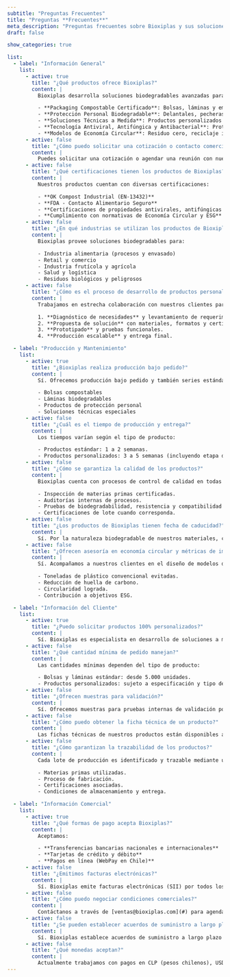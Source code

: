 ```yaml
---
subtitle: "Preguntas Frecuentes"
title: "Preguntas **Frecuentes**"
meta_description: "Preguntas frecuentes sobre Bioxiplas y sus soluciones biodegradables para packaging y protección personal"
draft: false

show_categories: true

list:
  - label: "Información General"
    list:
      - active: true
        title: "¿Qué productos ofrece Bioxiplas?"
        content: |
          Bioxiplas desarrolla soluciones biodegradables avanzadas para múltiples industrias, incluyendo:

          - **Packaging Compostable Certificado**: Bolsas, láminas y embalajes con certificación OK Compost Industrial (EN-13432).
          - **Protección Personal Biodegradable**: Delantales, pecheras y elementos para la industria alimentaria, salud y logística.
          - **Soluciones Técnicas a Medida**: Productos personalizados como bolsas para residuos peligrosos, etiquetas de bins y láminas de congelación.
          - **Tecnología Antiviral, Antifúngica y Antibacterial**: Protección certificada para ambientes exigentes.
          - **Modelos de Economía Circular**: Residuo cero, reciclaje interno y métricas de impacto ambiental cuantificable.
      - active: false
        title: "¿Cómo puedo solicitar una cotización o contacto comercial?"
        content: |
          Puedes solicitar una cotización o agendar una reunión con nuestro equipo completando el [formulario de contacto](#) o escribiendo a [ventas@bioxiplas.com](#). Nos pondremos en contacto en menos de 48 horas.
      - active: false
        title: "¿Qué certificaciones tienen los productos de Bioxiplas?"
        content: |
          Nuestros productos cuentan con diversas certificaciones:

          - **OK Compost Industrial (EN-13432)**
          - **FDA - Contacto Alimentario Seguro**
          - **Certificaciones de propiedades antivirales, antifúngicas y antibacteriales**
          - **Cumplimiento con normativas de Economía Circular y ESG**
      - active: false
        title: "¿En qué industrias se utilizan los productos de Bioxiplas?"
        content: |
          Bioxiplas provee soluciones biodegradables para:

          - Industria alimentaria (procesos y envasado)
          - Retail y comercio
          - Industria frutícola y agrícola
          - Salud y logística
          - Residuos biológicos y peligrosos
      - active: false
        title: "¿Cómo es el proceso de desarrollo de productos personalizados?"
        content: |
          Trabajamos en estrecha colaboración con nuestros clientes para desarrollar productos a medida:

          1. **Diagnóstico de necesidades** y levantamiento de requerimientos técnicos.
          2. **Propuesta de solución** con materiales, formatos y certificaciones.
          3. **Prototipado** y pruebas funcionales.
          4. **Producción escalable** y entrega final.

  - label: "Producción y Mantenimiento"
    list:
      - active: true
        title: "¿Bioxiplas realiza producción bajo pedido?"
        content: |
          Sí. Ofrecemos producción bajo pedido y también series estándar para productos como:

          - Bolsas compostables
          - Láminas biodegradables
          - Productos de protección personal
          - Soluciones técnicas especiales
      - active: false
        title: "¿Cuál es el tiempo de producción y entrega?"
        content: |
          Los tiempos varían según el tipo de producto:

          - Productos estándar: 1 a 2 semanas.
          - Productos personalizados: 3 a 5 semanas (incluyendo etapa de desarrollo si aplica).
      - active: false
        title: "¿Cómo se garantiza la calidad de los productos?"
        content: |
          Bioxiplas cuenta con procesos de control de calidad en todas las etapas de producción:

          - Inspección de materias primas certificadas.
          - Auditorías internas de procesos.
          - Pruebas de biodegradabilidad, resistencia y compatibilidad alimentaria.
          - Certificaciones de lote cuando corresponda.
      - active: false
        title: "¿Los productos de Bioxiplas tienen fecha de caducidad?"
        content: |
          Sí. Por la naturaleza biodegradable de nuestros materiales, cada producto cuenta con una vida útil recomendada bajo condiciones de almacenamiento adecuadas, especificada en su ficha técnica.
      - active: false
        title: "¿Ofrecen asesoría en economía circular y métricas de impacto?"
        content: |
          Sí. Acompañamos a nuestros clientes en el diseño de modelos de economía circular e impacto ambiental, entregando métricas como:

          - Toneladas de plástico convencional evitadas.
          - Reducción de huella de carbono.
          - Circularidad lograda.
          - Contribución a objetivos ESG.

  - label: "Información del Cliente"
    list:
      - active: true
        title: "¿Puedo solicitar productos 100% personalizados?"
        content: |
          Sí. Bioxiplas es especialista en desarrollo de soluciones a medida, adaptadas a los requerimientos técnicos, logísticos y regulatorios de cada industria.
      - active: false
        title: "¿Qué cantidad mínima de pedido manejan?"
        content: |
          Las cantidades mínimas dependen del tipo de producto:

          - Bolsas y láminas estándar: desde 5.000 unidades.
          - Productos personalizados: sujeto a especificación y tipo de desarrollo.
      - active: false
        title: "¿Ofrecen muestras para validación?"
        content: |
          Sí. Ofrecemos muestras para pruebas internas de validación por parte del cliente antes de la producción a escala.
      - active: false
        title: "¿Cómo puedo obtener la ficha técnica de un producto?"
        content: |
          Las fichas técnicas de nuestros productos están disponibles a través de tu ejecutivo de cuenta o enviando un correo a [soporte@bioxiplas.com](#).
      - active: false
        title: "¿Cómo garantizan la trazabilidad de los productos?"
        content: |
          Cada lote de producción es identificado y trazable mediante un sistema interno que permite verificar:

          - Materias primas utilizadas.
          - Proceso de fabricación.
          - Certificaciones asociadas.
          - Condiciones de almacenamiento y entrega.

  - label: "Información Comercial"
    list:
      - active: true
        title: "¿Qué formas de pago acepta Bioxiplas?"
        content: |
          Aceptamos:

          - **Transferencias bancarias nacionales e internacionales**
          - **Tarjetas de crédito y débito**
          - **Pagos en línea (WebPay en Chile)**
      - active: false
        title: "¿Emitimos facturas electrónicas?"
        content: |
          Sí. Bioxiplas emite facturas electrónicas (SII) por todos los servicios y productos entregados.
      - active: false
        title: "¿Cómo puedo negociar condiciones comerciales?"
        content: |
          Contáctanos a través de [ventas@bioxiplas.com](#) para agendar una reunión con nuestro equipo comercial y definir las condiciones comerciales que mejor se adapten a tu empresa.
      - active: false
        title: "¿Se pueden establecer acuerdos de suministro a largo plazo?"
        content: |
          Sí. Bioxiplas establece acuerdos de suministro a largo plazo con clientes estratégicos, garantizando disponibilidad de stock, condiciones preferenciales y soporte técnico continuo.
      - active: false
        title: "¿Qué monedas aceptan?"
        content: |
          Actualmente trabajamos con pagos en CLP (pesos chilenos), USD y EUR.
---
```

